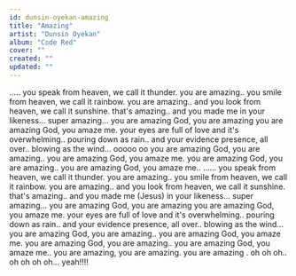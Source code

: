 ```yaml
---
id: dunsin-oyekan-amazing
title: "Amazing"
artist: "Dunsin Oyekan"
album: "Code Red"
cover: ""
created: ""
updated: ""
---
```


.....
you speak from heaven, we call it thunder.
       you are amazing..
you smile from heaven, we call it rainbow.
        you are amazing..
and you look from heaven, we call it sunshine.
      that's amazing..
and you made me in your likeness...
      super amazing...
you are amazing God,  you are amazing
you are amazing God,  you amaze me.
your eyes are full of love  and it's overwhelming..
   pouring down as rain..
   and your evidence presence,  all over..
   blowing as the wind...
ooooo oo
you are amazing God,  you are amazing..
you are amazing God,  you amaze me.
you are amazing God,  you are amazing..
you are amazing God, you amaze me..
  ......
you speak from heaven, we call it thunder.
       you are amazing..
you smile from heaven, we call it rainbow.
        you are amazing..
      and you look from heaven, we call it sunshine.
      that's amazing..
       and you made me (Jesus) in your likeness...
      super amazing...
you are amazing God,  you are amazing
you are amazing God,  you amaze me.
your eyes are full of love  and it's overwhelming..
   pouring down as rain..
   and your evidence presence,  all over..
   blowing as the wind...
you are amazing God,  you are amazing..
you are amazing God,  you amaze me.
you are amazing God,  you are amazing..
you are amazing God, you amaze me..
      you are amazing,
     you are amazing.
       you are amazing .
oh oh oh.. oh oh oh oh... yeah!!!!